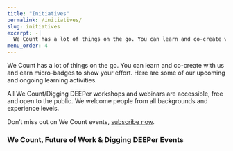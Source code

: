 ```yaml
---
title: "Initiatives"
permalink: /initiatives/
slug: initiatives
excerpt: -|
  We Count has a lot of things on the go. You can learn and co-create with us and earn micro-badges to show your effort. Here are some of…
menu_order: 4
---
```

We Count has a lot of things on the go. You can learn and co-create with us and earn micro-badges to show your effort. Here are some of our upcoming and ongoing learning activities.

All We Count/Digging DEEPer workshops and webinars are accessible, free and open to the public. We welcome people from all backgrounds and experience levels.

Don’t miss out on We Count events, [subscribe now](https://forms.gle/WuCk59iQtiRX3sLC7).

### We Count, Future of Work & Digging DEEPer Events
